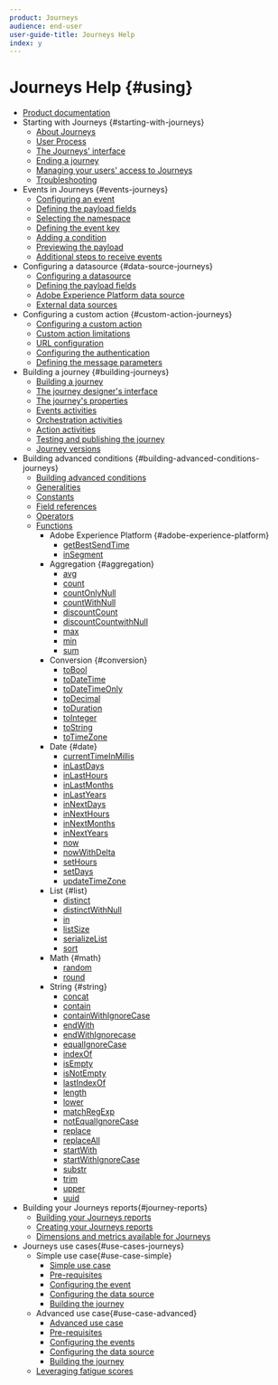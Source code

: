```yaml
---
product: Journeys
audience: end-user
user-guide-title: Journeys Help
index: y
---
```


# Journeys Help {#using}

+ [Product documentation](journeys-home.md)
+ Starting with Journeys {#starting-with-journeys}
  + [About Journeys](using/intro.md)
  + [User Process](using/aboutprocess.md)
  + [The Journeys' interface](using/aboutinterface.md)
  + [Ending a journey](using/aboutending.md)
  + [Managing your users' access to Journeys](using/usermanagement.md)
  + [Troubleshooting](using/troubleshooting.md)
+ Events in Journeys {#events-journeys}
  + [Configuring an event](using/event.md)
  + [Defining the payload fields](using/eventpayload.md)
  + [Selecting the namespace](using/eventnamespace.md)
  + [Defining the event key](using/eventkey.md)
  + [Adding a condition](using/eventcondition.md)
  + [Previewing the payload](using/eventpayloadpreview.md)
  + [Additional steps to receive events](using/eventsteps.md)
+ Configuring a datasource {#data-source-journeys}
  + [Configuring a datasource](using/ds.md)
  + [Defining the payload fields](using/dsfield.md)
  + [Adobe Experience Platform data source](using/dsplatform.md)
  + [External data sources](using/dsexternal.md)
+ Configuring a custom action {#custom-action-journeys}
  + [Configuring a custom action](using/custom.md)
  + [Custom action limitations](using/customlimitations.md)
  + [URL configuration](using/customurl.md)
  + [Configuring the authentication](using/customauthentication.md)
  + [Defining the message parameters](using/customparameters.md)
+ Building a journey {#building-journeys}
  + [Building a journey](using/journey.md)
  + [The journey designer's interface](using/journeyinterface.md)
  + [The journey's properties](using/journeyproperty.md)
  + [Events activities](using/journeyevent.md)
  + [Orchestration activities](using/journeyorchestration.md)
  + [Action activities](using/journeyaction.md)
  + [Testing and publishing the journey](using/journeypublication.md)
  + [Journey versions](using/journeyversions.md)
+ Building advanced conditions {#building-advanced-conditions-journeys}
  + [Building advanced conditions](using/expressionadvanced.md)
  + [Generalities](using/expressiongeneralities.md)
  + [Constants](using/expressionconstants.md)
  + [Field references](using/expressionfields.md)
  + [Operators](using/expressionoperators.md)
  + [Functions](using/expressionfunctions.md)
    + Adobe Experience Platform {#adobe-experience-platform}
      + [getBestSendTime](functiongetbestsendtime.md) 
      + [inSegment](functioninsegment.md)
    + Aggregation {#aggregation}
      + [avg](functionavg.md)
      + [count](functioncount.md)
      + [countOnlyNull](functioncountonlynull.md) 
      + [countWithNull](functioncountwithnull.md)
      + [discountCount](functiondistinctcount.md)
      + [discountCountwithNull](functiondistinctcountwithnull.md)
      + [max](functionmax.md)
      + [min](functionmax.md)
      + [sum](functionsum.md)
    + Conversion {#conversion}
      + [toBool](functiontobool.md)
      + [toDateTime](functiontodatetime.md)
      + [toDateTimeOnly](functiontodatetimeonly.md)
      + [toDecimal](functiontodecimal.md)
      + [toDuration](functiontoduration.md)
      + [toInteger](functiontointeger.md)
      + [toString](functiontostring.md)
      + [toTimeZone](functiontotimezone.md)
    + Date {#date}
      + [currentTime​InMillis](functioncurrenttimeinmillis.md)
      + [inLastDays](functioninlastdays.md)
      + [inLastHours](functioninlasthours.md)
      + [inLastMonths](functioninlastmonths.md)
      + [inLastYears](functioninlastyears.md)
      + [inNextDays](functioninnextdays.md)
      + [inNextHours](functioninnexthours.md)
      + [inNextMonths](functioninnextmonths.md)
      + [inNextYears](functioninnextyears.md)
      + [now](functionnow.md)
      + [nowWithDelta](functionnowwithdelta.md)
      + [setHours](functionsethours.md)
      + [setDays](functionsetdays.md)
      + [updateTimeZone](functionupdatetimezone.md)
    + List {#list}
      + [distinct](functiondistinct.md)
      + [distinctWithNull](functiondistinctcount.md)
      + [in](functionin.md)
      + [listSize](functionlistsize.md)
      + [serializeList](functionserializelist.md)
      + [sort](functionsort.md)
    + Math {#math}
      + [random](functionrandom.md)
      + [round](functionround.md)
    + String {#string}
      + [concat](functionconcat.md)
      + [contain](functioncontain.md)
      + [containWithIgnoreCase](functioncontainwithignorecase.md)
      + [endWith](functionendwith.md)
      + [endWithIgnorecase](functionendwithignorecase.md)
      + [equalIgnoreCase](functionequalignorecase.md)
      + [indexOf](functionindexof.md)
      + [isEmpty](functionisempty.md)
      + [isNotEmpty](functionisnotempty.md)
      + [lastIndexOf](functionlastindexof.md)
      + [length](functionlength.md)
      + [lower](functionlower.md)
      + [matchRegExp](functionmatchregexp.md)
      + [notEqualIgnoreCase](functionnotequalignorecase.md)
      + [replace](functionreplace.md)
      + [replaceAll](functionreplaceall.md)
      + [startWith](functionstartwith.md)
      + [startWithIgnoreCase](functionstartwithignorecase.md)
      + [substr](functionsubstr.md)
      + [trim](functiontrim.md)
      + [upper](functionupper.md)
      + [uuid](functionuuid.md)
+ Building your Journeys reports{#journey-reports}
  + [Building your Journeys reports](using/reporting.md)
  + [Creating your Journeys reports](using/reportingcreating.md)
  + [Dimensions and metrics available for Journeys](using/reportingdimensions.md)
+ Journeys use cases{#use-cases-journeys}
  + Simple use case{#use-case-simple}
    + [Simple use case](using/uc1intro.md)
    + [Pre-requisites](using/uc1prereq.md)
    + [Configuring the event](using/uc1event.md)
    + [Configuring the data source](using/uc1ds.md)
    + [Building the journey](using/uc1journey.md)
  + Advanced use case{#use-case-advanced}
    + [Advanced use case](using/uc2intro.md)
    + [Pre-requisites](using/uc2prereq.md)
    + [Configuring the events](using/uc2event.md)
    + [Configuring the data source](using/uc2ds.md)
    + [Building the journey](using/uc2journey.md)
  + [Leveraging fatigue scores](using/uc3.md)
  